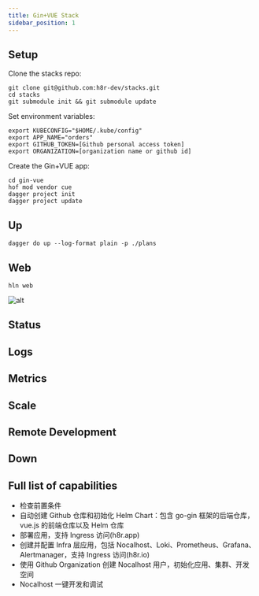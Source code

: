 ```yaml
---
title: Gin+VUE Stack
sidebar_position: 1
---
```


## Setup

Clone the stacks repo:

```shell
git clone git@github.com:h8r-dev/stacks.git
cd stacks
git submodule init && git submodule update
```

Set environment variables:

```shell
export KUBECONFIG="$HOME/.kube/config"
export APP_NAME="orders"
export GITHUB_TOKEN=[Github personal access token]
export ORGANIZATION=[organization name or github id]
```

Create the Gin+VUE app:

```shell
cd gin-vue
hof mod vendor cue
dagger project init
dagger project update
```

## Up

```shell
dagger do up --log-format plain -p ./plans
```

## Web

```shell
hln web
```

![alt](/img/docs/ginvue-app-web.png)

## Status

## Logs

## Metrics

## Scale

## Remote Development

## Down

## Full list of capabilities

- 检查前置条件
- 自动创建 Github 仓库和初始化 Helm Chart：包含 go-gin 框架的后端仓库，vue.js 的前端仓库以及 Helm 仓库
- 部署应用，支持 Ingress 访问(h8r.app)
- 创建并配置 Infra 层应用，包括 Nocalhost、Loki、Prometheus、Grafana、Alertmanager，支持 Ingress 访问(h8r.io)
- 使用 Github Organization 创建 Nocalhost 用户，初始化应用、集群、开发空间
- Nocalhost 一键开发和调试
